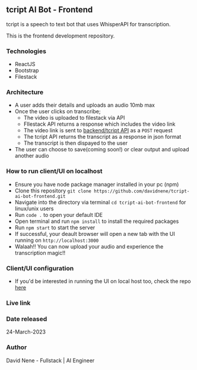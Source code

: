 ## **tcript AI Bot - Frontend**
tcript is a speech to text bot that uses WhisperAPI for transcription.

This is the frontend development repository.

### **Technologies**
- ReactJS
- Bootstrap
- Filestack

### **Architecture**
- A user adds their details and uploads an audio 10mb max
- Once the user clicks on transcribe;
  - The video is  uploaded to filestack via API
  - FIlestack API returns a response which includes the video link
  - The video link is sent to [backend/tcript API]('https://github.com/davidnene/tcript-ai-bot-backend.git') as a `POST` request
  - The tcript API returns the transcript as a response in json format
  - The transcript is then dispayed to the user
- The user can choose to save(coming soon!) or clear output and upload another audio

### **How to run client/UI on localhost**
- Ensure you have node package manager installed in your pc (npm)
- Clone this repository `git clone https://github.com/davidnene/tcript-ai-bot-frontend.git`
- Navigate into the directory via terminal `cd tcript-ai-bot-frontend` for linux/unix users
- Run `code .` to open your default IDE
- Open terminal and run `npm install` to install the required packages
- Run `npm start` to start the server
- If successful, your deault browser will open a new tab with the UI running on `http://localhost:3000`
- Walaah!! You can now upload your audio and experience the transcription magic!!

### **Client/UI configuration**
- If you'd be interested in running the UI on local host too, check the repo [here]('https://github.com/davidnene/tcript-ai-bot-frontend.git')

### **Live link**

### **Date released**
24-March-2023

### **Author**
David Nene - Fullstack | AI Engineer

